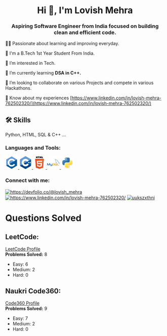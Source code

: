 
<h1 align="center">Hi 👋, I'm Lovish Mehra</h1>

<h3 align="center">Aspiring Software Engineer from India focused on building clean and efficient code.</h3>

👩‍💻 Passionate about learning and improving everyday.

🔭 I'm a B.Tech 1st Year Student From India.

👀 I’m interested in Tech.

🌱 I’m currently learning **DSA in C++.**

💞️ I’m looking to collaborate on various Projects and compete in various Hackathons.

📄 Know about my experiences [https://www.linkedin.com/in/lovish-mehra-762502320/](https://www.linkedin.com/in/lovish-mehra-762502320/)

## 🛠 Skills
Python, HTML, SQL & C++ ...
<h3 align="left">Languages and Tools:</h3>
<p align="left"> <a href="https://www.cprogramming.com/" target="_blank" rel="noreferrer"> <img src="https://raw.githubusercontent.com/devicons/devicon/master/icons/c/c-original.svg" alt="c" width="40" height="40"/> </a> <a href="https://www.w3schools.com/cpp/" target="_blank" rel="noreferrer"> <img src="https://raw.githubusercontent.com/devicons/devicon/master/icons/cplusplus/cplusplus-original.svg" alt="cplusplus" width="40" height="40"/> </a> <a href="https://www.w3.org/html/" target="_blank" rel="noreferrer"> <img src="https://raw.githubusercontent.com/devicons/devicon/master/icons/html5/html5-original-wordmark.svg" alt="html5" width="40" height="40"/> </a> <a href="https://www.mysql.com/" target="_blank" rel="noreferrer"> <img src="https://raw.githubusercontent.com/devicons/devicon/master/icons/mysql/mysql-original-wordmark.svg" alt="mysql" width="40" height="40"/> </a> <a href="https://www.python.org" target="_blank" rel="noreferrer"> <img src="https://raw.githubusercontent.com/devicons/devicon/master/icons/python/python-original.svg" alt="python" width="40" height="40"/> </a> </p>

<h3 align="left">Connect with me:</h3>
<p align="left">
<a href="https://dev.to/https://devfolio.co/@lovish_mehra" target="blank"><img align="center" src="https://raw.githubusercontent.com/rahuldkjain/github-profile-readme-generator/master/src/images/icons/Social/devto.svg" alt="https://devfolio.co/@lovish_mehra" height="30" width="40" /></a>
<a href="https://linkedin.com/in/https://www.linkedin.com/in/lovish-mehra-762502320/" target="blank"><img align="center" src="https://raw.githubusercontent.com/rahuldkjain/github-profile-readme-generator/master/src/images/icons/Social/linked-in-alt.svg" alt="https://www.linkedin.com/in/lovish-mehra-762502320/" height="30" width="40" /></a>
<a href="https://www.leetcode.com/uukszxthni" target="blank"><img align="center" src="https://raw.githubusercontent.com/rahuldkjain/github-profile-readme-generator/master/src/images/icons/Social/leet-code.svg" alt="uukszxthni" height="30" width="40" /></a>
</p>

# Questions Solved

## LeetCode:
[LeetCode Profile](https://www.leetcode.com/uukszxthni)  
**Problems Solved:** 8  
- Easy: 6  
- Medium: 2  
- Hard: 0  

## Naukri Code360:
[Code360 Profile](https://www.naukri.com/code360/profile/38b0927e-75f0-440d-8c8b-926acd1b7c8c)  
**Problems Solved:** 9  
- Easy: 7  
- Medium: 2  
- Hard: 0  


<!---
Lovish-Mehra-06/Lovish-Mehra-06 is a ✨ special ✨ repository because its `README.md` (this file) appears on your GitHub profile.
You can click the Preview link to take a look at your changes.
--->

